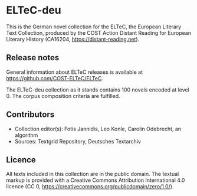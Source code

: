 # ELTeC-deu

This is the German novel collection for the ELTeC, the European Literary Text Collection, produced by the COST Action Distant Reading for European Literary History (CA16204, https://distant-reading.net).

## Release notes
General information about ELTeC releases is available at https://github.com/COST-ELTeC/ELTeC.

The ELTeC-deu collection as it stands contains 100 novels encoded at level 0. The corpus composition criteria are fulfilled.

## Contributors

* Collection editor(s): Fotis Jannidis, Leo Konle, Carolin Odebrecht, an algorithm
* Sources: Textgrid Repository, Deutsches Textarchiv

## Licence
All texts included in this collection are in the public domain. The textual markup is provided with a Creative Commons Attribution International 4.0 licence (CC 0, https://creativecommons.org/publicdomain/zero/1.0/).
